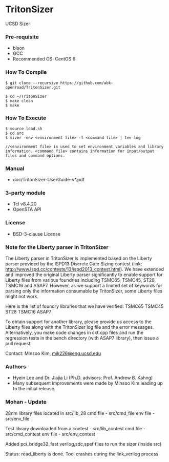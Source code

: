 # TritonSizer
UCSD Sizer 

### Pre-requisite
* bison
* GCC
* Recommended OS: CentOS 6

### How To Compile
    $ git clone --recursive https://github.com/abk-openroad/TritonSizer.git
    
    $ cd ~/TritonSizer
    $ make clean
    $ make 
    
### How To Execute

    $ source load.sh
	$ cd src
	$ sizer -env <environment file> -f <command file> | tee log

    //<environment file> is used to set environment variables and library information. <command file> contains information for input/output files and command options. 

### Manual
* doc/TritonSizer-UserGuide-v*.pdf
    
### 3-party module
* Tcl v8.4.20
* OpenSTA API

### License
* BSD-3-clause License

### Note for the Liberty parser in TritonSizer

The Liberty parser in TritonSizer is implemented based on the Liberty parser provided by the ISPD13 Discrete Gate Sizing contest (link: http://www.ispd.cc/contests/13/ispd2013_contest.html). We have extended and improved the original Liberty parser significantly to enable support for Liberty files from various foundries including TSMC65, TSMC45, ST28, TSMC16 and ASAP7. However, as we support a limited set of keywords for parsing only the information consumable by TritonSizer, some Liberty files might not work.

Here is the list of foundry libraries that we have verified:
TSMC65
TSMC45
ST28
TSMC16
ASAP7

To obtain support for another library, please provide us access to the Liberty files along with the TritonSizer log file and the error messages.  Alternatively, you make code changes in ckt.cpp files and run the regression tests in the bench directory (with ASAP7 library), then issue a pull request.

Contact: Minsoo Kim, mik226@eng.ucsd.edu

### Authors
- Hyein Lee and Dr. Jiajia Li (Ph.D. advisors: Prof. Andrew B. Kahng)
- Many subsequent improvements were made by Minsoo Kim leading up to the initial release.

### Mohan - Update
28nm library files located in src/lib_28
cmd file - src/cmd_file
env file - src/env_file

Test library downloaded from a contest - src/lib_contest
cmd file - src/cmd_contest
env file - src/env_contest

Added pci_bridge32_fast verilog,sdc,spef files to run the sizer (inside src)

Status: read_liberty is done. Tool crashes during the link_verilog process.
